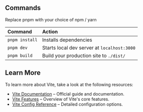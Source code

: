 ## Commands

Replace pnpm with your choice of npm / yarn

| Command          | Action                                                         |
| :--------------- | :------------------------------------------------------------- |
| `pnpm install`   | Installs dependencies                                          |
| `pnpm dev`       | Starts local dev server at `localhost:3000`                    |
| `pnpm build`     | Build your production site to `./dist/`                        |

## Learn More

To learn more about Vite, take a look at the following resources:

- [Vite Documentation](https://vite.dev/guide/) – Official guide and documentation.
- [Vite Features](https://vite.dev/guide/features.html) – Overview of Vite's core features.
- [Vite Config Reference](https://vite.dev/config/) – Detailed configuration options.